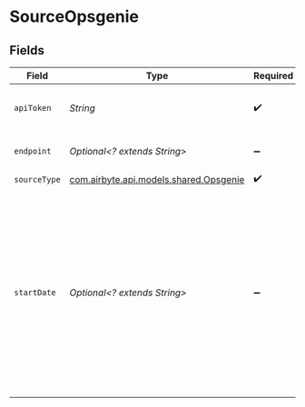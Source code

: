 # SourceOpsgenie


## Fields

| Field                                                                                                                                                                                                                                     | Type                                                                                                                                                                                                                                      | Required                                                                                                                                                                                                                                  | Description                                                                                                                                                                                                                               | Example                                                                                                                                                                                                                                   |
| ----------------------------------------------------------------------------------------------------------------------------------------------------------------------------------------------------------------------------------------- | ----------------------------------------------------------------------------------------------------------------------------------------------------------------------------------------------------------------------------------------- | ----------------------------------------------------------------------------------------------------------------------------------------------------------------------------------------------------------------------------------------- | ----------------------------------------------------------------------------------------------------------------------------------------------------------------------------------------------------------------------------------------- | ----------------------------------------------------------------------------------------------------------------------------------------------------------------------------------------------------------------------------------------- |
| `apiToken`                                                                                                                                                                                                                                | *String*                                                                                                                                                                                                                                  | :heavy_check_mark:                                                                                                                                                                                                                        | API token used to access the Opsgenie platform                                                                                                                                                                                            |                                                                                                                                                                                                                                           |
| `endpoint`                                                                                                                                                                                                                                | *Optional<? extends String>*                                                                                                                                                                                                              | :heavy_minus_sign:                                                                                                                                                                                                                        | Service endpoint to use for API calls.                                                                                                                                                                                                    | api.opsgenie.com                                                                                                                                                                                                                          |
| `sourceType`                                                                                                                                                                                                                              | [com.airbyte.api.models.shared.Opsgenie](../../models/shared/Opsgenie.md)                                                                                                                                                                 | :heavy_check_mark:                                                                                                                                                                                                                        | N/A                                                                                                                                                                                                                                       |                                                                                                                                                                                                                                           |
| `startDate`                                                                                                                                                                                                                               | *Optional<? extends String>*                                                                                                                                                                                                              | :heavy_minus_sign:                                                                                                                                                                                                                        | The date from which you'd like to replicate data from Opsgenie in the format of YYYY-MM-DDT00:00:00Z. All data generated after this date will be replicated. Note that it will be used only in the following incremental streams: issues. | 2022-07-01T00:00:00Z                                                                                                                                                                                                                      |
